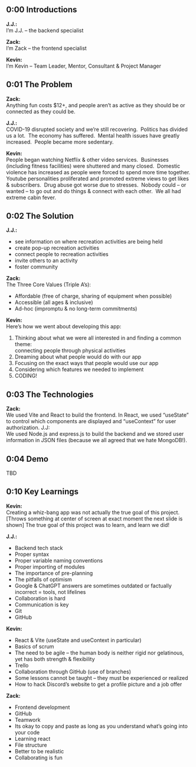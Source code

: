 ## 0:00 Introductions

**J.J.:**<br />
I’m J.J. – the backend specialist

**Zack:**<br />
I’m Zack – the frontend specialist

**Kevin:**<br />
I’m Kevin – Team Leader, Mentor, Consultant & Project Manager

## 0:01 The Problem
**Zack:**<br />
Anything fun costs $12+, and people aren’t as active as they should be or connected as they could be.

**J.J.:**<br />
COVID-19 disrupted society and we’re still recovering.  Politics has divided us a lot.  The economy has suffered.  Mental health issues have greatly increased.  People became more sedentary.

**Kevin:**<br />
People began watching Netflix & other video services.  Businesses (including fitness facilities) were shuttered and many closed.  Domestic violence has increased as people were forced to spend more time together.  Youtube personalities proliferated and promoted extreme views to get likes & subscribers.  Drug abuse got worse due to stresses.  Nobody could – or wanted – to go out and do things & connect with each other.  We all had extreme cabin fever.

## 0:02 The Solution

**J.J.:**<br />
- see information on where recreation activities are being held
- create pop-up recreation activities
- connect people to recreation activities
- invite others to an activity
- foster community

**Zack:**<br />
The Three Core Values (Triple A’s):<br />
- Affordable (free of charge, sharing of equipment when possible)
- Accessible (all ages & inclusive)
- Ad-hoc (impromptu & no long-term commitments)

**Kevin:**<br />
Here’s how we went about developing this app:<br />
1. Thinking about what we were all interested in and finding a common theme:<br />  connecting people through physical activities
2. Dreaming about what people would do with our app
3. Focusing on the exact ways that people would use our app
4. Considering which features we needed to implement
5. CODING!

## 0:03 The Technologies

**Zack:**<br />
We used Vite and React to build the frontend.  In React, we used “useState” to control which components are displayed and “useContext” for user authorization.
J.J:<br />
We used Node.js and express.js to build the backend and we stored user information in JSON files (because we all agreed that we hate MongoDB!).

## 0:04 Demo

TBD

## 0:10 Key Learnings

**Kevin:**<br />
Creating a whiz-bang app was not actually the true goal of this project.  [Throws something at center of screen at exact moment the next slide is shown] The true goal of this project was to learn, and learn we did!

**J.J.:**<br />
- Backend tech stack
- Proper syntax
- Proper variable naming conventions
- Proper importing of modules
- The importance of pre-planning
- The pitfalls of optimism
- Google & ChatGPT answers are sometimes outdated or factually incorrect = tools, not lifelines
- Collaboration is hard
- Communication is key
- Git
- GitHub

**Kevin:**<br />
- React & Vite (useState and useContext in particular)
- Basics of scrum
- The need to be agile – the human body is neither rigid nor gelatinous, yet has both strength & flexibility
- Trello
- Collaboration through GitHub (use of branches)
- Some lessons cannot be taught – they must be experienced or realized
- How to hack Discord’s website to get a profile picture and a job offer

**Zack:**<br />
- Frontend development
- GitHub
- Teamwork
- Its okay to copy and paste as long as you understand what’s going into your code
- Learning react
- File structure
- Better to be realistic
- Collaborating is fun